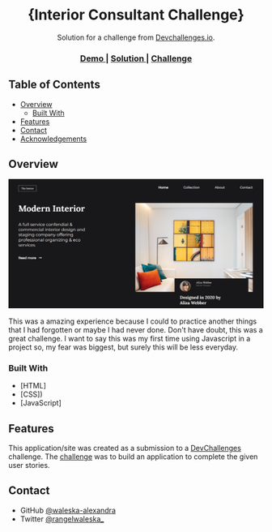 <!-- Please update value in the {}  -->

<h1 align="center">{Interior Consultant Challenge}</h1>

<div align="center">
   Solution for a challenge from  <a href="https://devchallenges.io/challenges/Jymh2b2FyebRTUljkNcb" target="_blank">Devchallenges.io</a>.
</div>

<div align="center">
  <h3>
    <a href="https://waleska-alexandra.github.io/interior-consultant-devchallenges/">
      Demo
    </a>
    <span> | </span>
    <a href="https://devchallenges.io/solutions/2BTBnNlcNUejobUPaYc2">
      Solution
    </a>
    <span> | </span>
    <a href="https://devchallenges.io/challenges/Jymh2b2FyebRTUljkNcb">
      Challenge
    </a>
  </h3>
</div>

<!-- TABLE OF CONTENTS -->

## Table of Contents

- [Overview](#overview)
  - [Built With](#built-with)
- [Features](#features)
- [Contact](#contact)
- [Acknowledgements](#acknowledgements)

<!-- OVERVIEW -->

## Overview

![screenshot](https://github.com/waleska-alexandra/interior-consultant-devchallenges/blob/main/interior-consultant-preview-laptop.png)

This was a amazing experience because I could to practice another things that I had forgotten or maybe I had never done. Don't have doubt, this was a great challenge.
I want to say this was my first time using Javascript in a project so, my fear was biggest, but surely this will be less everyday. 

### Built With

<!-- This section should list any major frameworks that you built your project using. Here are a few examples.-->

- [HTML]
- [CSS])
- [JavaScript]

## Features

<!-- List the features of your application or follow the template. Don't share the figma file here :) -->

This application/site was created as a submission to a [DevChallenges](https://devchallenges.io/challenges) challenge. The [challenge](https://devchallenges.io/challenges/Jymh2b2FyebRTUljkNcb) was to build an application to complete the given user stories.


## Contact

- GitHub [@waleska-alexandra](https://github.com/waleska-alexandra})
- Twitter [@rangelwaleska_](https://{twitter.com/rangelwaleska_})
